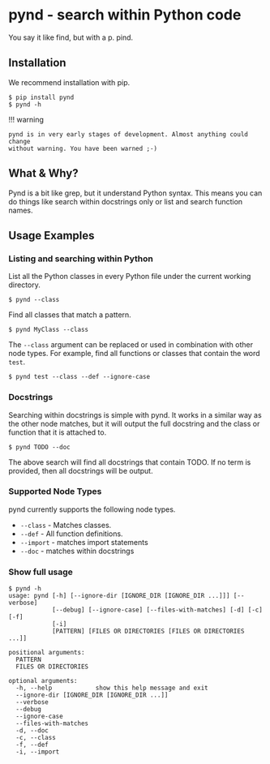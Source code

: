 # pynd - search within Python code

You say it like find, but with a p. pind.

## Installation

We recommend installation with pip.

```
$ pip install pynd
$ pynd -h
```

!!! warning

    pynd is in very early stages of development. Almost anything could change
    without warning. You have been warned ;-)


## What & Why?

Pynd is a bit like grep, but it understand Python syntax. This means you can
do things like search within docstrings only or list and search function names.


## Usage Examples

### Listing and searching within Python

List all the Python classes in every Python file under the current working
directory.

```
$ pynd --class
```

Find all classes that match a pattern.

```
$ pynd MyClass --class
```

The `--class` argument can be replaced or used in combination with other node
types. For example, find all functions or classes that contain the word `test`.

```
$ pynd test --class --def --ignore-case
```

### Docstrings

Searching within docstrings is simple with pynd. It works in a similar way
as the other node matches, but it will output the full docstring and the 
class or function that it is attached to.

```
$ pynd TODO --doc
```

The above search will find all docstrings that contain TODO. If no term is 
provided, then all docstrings will be output.

### Supported Node Types

pynd currently supports the following node types.

* `--class` - Matches classes.
* `--def` - All function definitions.
* `--import` - matches import statements
* `--doc` - matches within docstrings

### Show full usage

```
$ pynd -h
usage: pynd [-h] [--ignore-dir [IGNORE_DIR [IGNORE_DIR ...]]] [--verbose]
            [--debug] [--ignore-case] [--files-with-matches] [-d] [-c] [-f]
            [-i]
            [PATTERN] [FILES OR DIRECTORIES [FILES OR DIRECTORIES ...]]

positional arguments:
  PATTERN
  FILES OR DIRECTORIES

optional arguments:
  -h, --help            show this help message and exit
  --ignore-dir [IGNORE_DIR [IGNORE_DIR ...]]
  --verbose
  --debug
  --ignore-case
  --files-with-matches
  -d, --doc
  -c, --class
  -f, --def
  -i, --import
```
